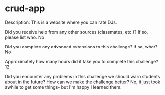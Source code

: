 # crud-app

Description: This is a website where you can rate DJs.

Did you receive help from any other sources (classmates, etc.)? If so, please list who.
No

Did you complete any advanced extensions to this challenge? If so, what?
No

Approximately how many hours did it take you to complete this challenge?
12

Did you encounter any problems in this challenge we should warn students about in the future? How can we make the challenge better?
No, it just took awhile to get some things- but I'm happy I learned them.
